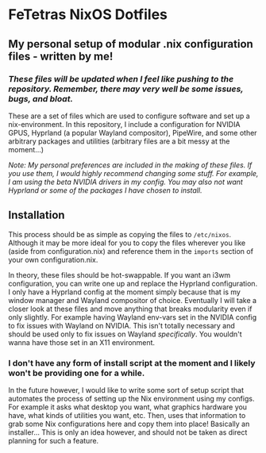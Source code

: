 # FeTetras NixOS Dotfiles
## My personal setup of modular .nix configuration files - written by me!
### _These files will be updated when I feel like pushing to the repository. Remember, there may very well be some issues, bugs, and bloat._

These are a set of files which are used to configure software and set up a nix-environment. In this repository, I include a configuration for NVIDIA GPUS, Hyprland (a popular Wayland compositor), PipeWire, and some other arbitrary packages and utilities (arbitrary files are a bit messy at the moment...)

_Note: My personal preferences are included in the making of these files. If you use them, I would highly recommend changing some stuff. For example, I am using the beta NVIDIA drivers in my config. You may also not want Hyprland or some of the packages I have chosen to install._

## Installation
This process should be as simple as copying the files to ```/etc/nixos```. Although it may be more ideal for you to copy the files wherever you like (aside from configuration.nix) and reference them in the ```imports``` section of your own configuration.nix.

In theory, these files should be hot-swappable. If you want an i3wm configuration, you can write one up and replace the Hyprland configuration. I only have a Hyprland config at the moment simply because that is my window manager and Wayland compositor of choice. Eventually I will take a closer look at these files and move anything that breaks modularity even if only slightly. For example having Wayland env-vars set in the NVIDIA config to fix issues with Wayland on NVIDIA. This isn't totally necessary and should be used only to fix issues on Wayland *specifically*. You wouldn't wanna have those set in an X11 environment.

### I don't have any form of install script at the moment and I likely won't be providing one for a while.
In the future however, I would like to write some sort of setup script that automates the process of setting up the Nix environment using my configs. For example it asks what desktop you want, what graphics hardware you have, what kinds of utilities you want, etc. Then, uses that information to grab some Nix configurations here and copy them into place! Basically an installer... This is only an idea however, and should not be taken as direct planning for such a feature. 
